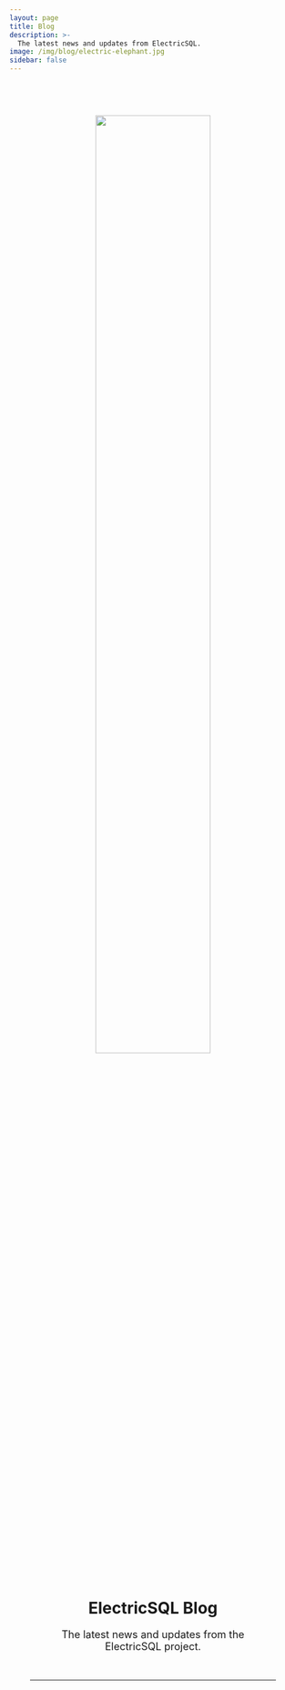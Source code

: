 ```yaml
---
layout: page
title: Blog
description: >-
  The latest news and updates from ElectricSQL.
image: /img/blog/electric-elephant.jpg
sidebar: false
---
```


<script setup>
import { onMounted } from 'vue'

import { data as posts } from '../data/posts.data.ts'

import BlogPostListing from '../src/components/BlogPostListing.vue'

onMounted(async () => {
  if (typeof window !== 'undefined' && document.querySelector) {
    const githubLinks = document.querySelectorAll(
      '.actions a[href="https://github.com/electric-sql/electric"]'
    )

    let icon = document.querySelector('.actions .vpi-social-github')
    if (!icon) {
      githubLinks.forEach((link) => {
        const icon = document.createElement('span')
        icon.classList.add('vpi-social-github')

        link.prepend(icon)
      })
    }

    const discordLinks = document.querySelectorAll(
      '.actions a[href="https://discord.electric-sql.com"]'
    )

    icon = document.querySelector('.actions .vpi-social-discord')
    if (!icon) {
      discordLinks.forEach((link) => {
        const icon = document.createElement('span')
        icon.classList.add('vpi-social-discord')

        link.prepend(icon)
      })
    }
  }
})
</script>

<style scoped>
  .header {
    text-align: center;
    padding: 0 12px;
  }
  .header img {
    width: 65%;
    max-width: 360px;
    margin: 60px auto 32px;
  }
  @media (max-width: 749px) {
    .header img {
      margin: 54px auto 32px;
    }
  }
  @media (max-width: 549px) {
    .header img {
      margin: 42px auto 24px;
    }
  }
  .header hr {
    margin: 48px 24px 32px;
  }
  p {
    font-size: 18px;
  }
  .listing {
    display: grid;
    grid-template-columns: 1fr 1fr;
    gap: 24px;
    margin: 24px 48px;
    overflow: hidden;
  }
  @media (max-width: 1049px) {
    .listing {
      grid-template-columns: 1fr 1fr;
    }
  }
  @media (max-width: 949px) {
    .listing {
      gap: 20px;
      margin: 24px 40px;
    }
  }
  @media (max-width: 749px) {
    .listing {
      grid-template-columns: 1fr;
      gap: 18px;
      margin: 20px 32px;
    }
  }
  @media (max-width: 549px) {
    .listing {
      margin: 20px 24px;
    }
  }
  .actions {
    margin-top: 24px;
  }
</style>

<div class="vp-doc">
  <div class="container">
    <main>
      <div class="header">
        <img src="/img/blog/electric-elephant.jpg" />
        <h1>
          ElectricSQL Blog
        </h1>
        <p>
          The latest news and updates from the ElectricSQL&nbsp;project.
        </p>
        <div class="actions cta-actions">
          <div class="action hidden-sm">
            <VPButton
                href="https://discord.electric-sql.com"
                text="Join the Community"
                theme="brand"
            />
          </div>
          <div class="action inline-sm">
            <VPButton
                href="https://discord.electric-sql.com"
                text="Community"
                theme="brand"
            />
          </div>
          <div class="action hidden-sm">
            <VPButton href="https://github.com/electric-sql/electric"
                target="_blank"
                text="Star on GitHub"
                theme="alt"
            />
          </div>
          <div class="action inline-sm">
            <VPButton href="https://github.com/electric-sql/electric"
                target="_blank"
                text="GitHub"
                theme="alt"
            />
          </div>
        </div>
        <hr />
      </div>
      <div class="listing">
        <BlogPostListing v-for="post in posts"
            :key="post.slug"
            :post="post"
        />
      </div>
    </main>
  </div>
</div>
